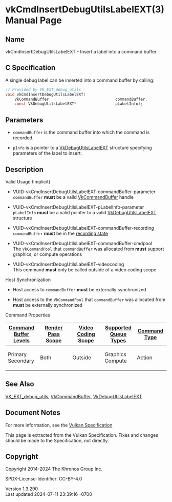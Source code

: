 # vkCmdInsertDebugUtilsLabelEXT(3) Manual Page

## Name

vkCmdInsertDebugUtilsLabelEXT - Insert a label into a command buffer



## <a href="#_c_specification" class="anchor"></a>C Specification

A single debug label can be inserted into a command buffer by calling:

``` c
// Provided by VK_EXT_debug_utils
void vkCmdInsertDebugUtilsLabelEXT(
    VkCommandBuffer                             commandBuffer,
    const VkDebugUtilsLabelEXT*                 pLabelInfo);
```

## <a href="#_parameters" class="anchor"></a>Parameters

- `commandBuffer` is the command buffer into which the command is
  recorded.

- `pInfo` is a pointer to a
  [VkDebugUtilsLabelEXT](https://registry.khronos.org/vulkan/specs/1.3-extensions/man/html/VkDebugUtilsLabelEXT.html) structure specifying
  parameters of the label to insert.

## <a href="#_description" class="anchor"></a>Description

Valid Usage (Implicit)

- <a href="#VUID-vkCmdInsertDebugUtilsLabelEXT-commandBuffer-parameter"
  id="VUID-vkCmdInsertDebugUtilsLabelEXT-commandBuffer-parameter"></a>
  VUID-vkCmdInsertDebugUtilsLabelEXT-commandBuffer-parameter  
  `commandBuffer` **must** be a valid
  [VkCommandBuffer](https://registry.khronos.org/vulkan/specs/1.3-extensions/man/html/VkCommandBuffer.html) handle

- <a href="#VUID-vkCmdInsertDebugUtilsLabelEXT-pLabelInfo-parameter"
  id="VUID-vkCmdInsertDebugUtilsLabelEXT-pLabelInfo-parameter"></a>
  VUID-vkCmdInsertDebugUtilsLabelEXT-pLabelInfo-parameter  
  `pLabelInfo` **must** be a valid pointer to a valid
  [VkDebugUtilsLabelEXT](https://registry.khronos.org/vulkan/specs/1.3-extensions/man/html/VkDebugUtilsLabelEXT.html) structure

- <a href="#VUID-vkCmdInsertDebugUtilsLabelEXT-commandBuffer-recording"
  id="VUID-vkCmdInsertDebugUtilsLabelEXT-commandBuffer-recording"></a>
  VUID-vkCmdInsertDebugUtilsLabelEXT-commandBuffer-recording  
  `commandBuffer` **must** be in the [recording
  state](#commandbuffers-lifecycle)

- <a href="#VUID-vkCmdInsertDebugUtilsLabelEXT-commandBuffer-cmdpool"
  id="VUID-vkCmdInsertDebugUtilsLabelEXT-commandBuffer-cmdpool"></a>
  VUID-vkCmdInsertDebugUtilsLabelEXT-commandBuffer-cmdpool  
  The `VkCommandPool` that `commandBuffer` was allocated from **must**
  support graphics, or compute operations

- <a href="#VUID-vkCmdInsertDebugUtilsLabelEXT-videocoding"
  id="VUID-vkCmdInsertDebugUtilsLabelEXT-videocoding"></a>
  VUID-vkCmdInsertDebugUtilsLabelEXT-videocoding  
  This command **must** only be called outside of a video coding scope

Host Synchronization

- Host access to `commandBuffer` **must** be externally synchronized

- Host access to the `VkCommandPool` that `commandBuffer` was allocated
  from **must** be externally synchronized

Command Properties

<table class="tableblock frame-all grid-all stretch">
<colgroup>
<col style="width: 20%" />
<col style="width: 20%" />
<col style="width: 20%" />
<col style="width: 20%" />
<col style="width: 20%" />
</colgroup>
<thead>
<tr>
<th class="tableblock halign-left valign-top"><a
href="#VkCommandBufferLevel">Command Buffer Levels</a></th>
<th class="tableblock halign-left valign-top"><a
href="#vkCmdBeginRenderPass">Render Pass Scope</a></th>
<th class="tableblock halign-left valign-top"><a
href="#vkCmdBeginVideoCodingKHR">Video Coding Scope</a></th>
<th class="tableblock halign-left valign-top"><a
href="#VkQueueFlagBits">Supported Queue Types</a></th>
<th class="tableblock halign-left valign-top"><a
href="#fundamentals-queueoperation-command-types">Command Type</a></th>
</tr>
</thead>
<tbody>
<tr>
<td class="tableblock halign-left valign-top"><p>Primary<br />
Secondary</p></td>
<td class="tableblock halign-left valign-top"><p>Both</p></td>
<td class="tableblock halign-left valign-top"><p>Outside</p></td>
<td class="tableblock halign-left valign-top"><p>Graphics<br />
Compute</p></td>
<td class="tableblock halign-left valign-top"><p>Action</p></td>
</tr>
</tbody>
</table>

## <a href="#_see_also" class="anchor"></a>See Also

[VK_EXT_debug_utils](https://registry.khronos.org/vulkan/specs/1.3-extensions/man/html/VK_EXT_debug_utils.html),
[VkCommandBuffer](https://registry.khronos.org/vulkan/specs/1.3-extensions/man/html/VkCommandBuffer.html),
[VkDebugUtilsLabelEXT](https://registry.khronos.org/vulkan/specs/1.3-extensions/man/html/VkDebugUtilsLabelEXT.html)

## <a href="#_document_notes" class="anchor"></a>Document Notes

For more information, see the <a
href="https://registry.khronos.org/vulkan/specs/1.3-extensions/html/vkspec.html#vkCmdInsertDebugUtilsLabelEXT"
target="_blank" rel="noopener">Vulkan Specification</a>

This page is extracted from the Vulkan Specification. Fixes and changes
should be made to the Specification, not directly.

## <a href="#_copyright" class="anchor"></a>Copyright

Copyright 2014-2024 The Khronos Group Inc.

SPDX-License-Identifier: CC-BY-4.0

Version 1.3.290  
Last updated 2024-07-11 23:39:16 -0700

